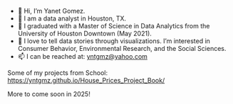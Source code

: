 - 👋 Hi, I’m Yanet Gomez.
- 👀 I am a data analyst in Houston, TX. 
- 🌱 I graduated with a Master of Science in Data Analytics from the University of Houston Downtown (May 2021).
- 💞️ I love to tell data stories through visualizations. I’m interested in Consumer Behavior, Environmental Research, and the Social Sciences. 
- 📫 I can be reached at: yntgmz@yahoo.com

<!---
yntgmz/yntgmz is a ✨ special ✨ repository because its `README.md` (this file) appears on your GitHub profile.
You can click the Preview link to take a look at your changes.
--->


Some of my projects from School: 
https://yntgmz.github.io/House_Prices_Project_Book/


More to come soon in 2025!
